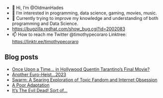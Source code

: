 - 👋 Hi, I’m @OldmanHades
- 👀 I’m interested in programming, data science, gaming, movies, music.
- 🌱 Currently trying to improve my knowledge and understanding of both programming and Data Science.
- https://bugzilla.redhat.com/show_bug.cgi?id=2002083
- 📫 How to reach me Twitter @timothypecoraro
Linktree: https://linktr.ee/timothypecoraro

## Blog posts
<!-- BLOG-POST-LIST:START -->
- [Once Upon a Time… in Hollywood Quentin Tarantino’s Final Movie?](https://medium.com/@timothypecoraro/once-upon-a-time-in-hollywood-quentin-tarantinos-final-movie-69a1ddd37d22?source=rss-5097f5c9b801------2)
- [Another Euro-Heist…2023](https://medium.com/@timothypecoraro/you-get-more-than-you-pay-for-42b85d46c411?source=rss-5097f5c9b801------2)
- [Swarm: A Searing Exploration of Toxic Fandom and Internet Obsession](https://medium.com/@timothypecoraro/swarm-a-searing-exploration-of-toxic-fandom-and-internet-obsession-1ed2bbde6e5a?source=rss-5097f5c9b801------2)
- [A Poor Adaptation](https://medium.com/@timothypecoraro/a-poor-adaptation-95fe015bfc0?source=rss-5097f5c9b801------2)
- [It’s The Evil Dead! Sort of…](https://medium.com/@timothypecoraro/its-the-evil-dead-sort-of-9d6bbe75cbbb?source=rss-5097f5c9b801------2)
<!-- BLOG-POST-LIST:END -->
